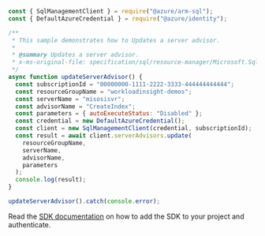 ```javascript
const { SqlManagementClient } = require("@azure/arm-sql");
const { DefaultAzureCredential } = require("@azure/identity");

/**
 * This sample demonstrates how to Updates a server advisor.
 *
 * @summary Updates a server advisor.
 * x-ms-original-file: specification/sql/resource-manager/Microsoft.Sql/preview/2020-11-01-preview/examples/ServerAdvisorUpdate.json
 */
async function updateServerAdvisor() {
  const subscriptionId = "00000000-1111-2222-3333-444444444444";
  const resourceGroupName = "workloadinsight-demos";
  const serverName = "misosisvr";
  const advisorName = "CreateIndex";
  const parameters = { autoExecuteStatus: "Disabled" };
  const credential = new DefaultAzureCredential();
  const client = new SqlManagementClient(credential, subscriptionId);
  const result = await client.serverAdvisors.update(
    resourceGroupName,
    serverName,
    advisorName,
    parameters
  );
  console.log(result);
}

updateServerAdvisor().catch(console.error);
```

Read the [SDK documentation](https://github.com/Azure/azure-sdk-for-js/blob/%40azure%2Farm-sql_9.0.1/sdk/sql/arm-sql/README.md) on how to add the SDK to your project and authenticate.
